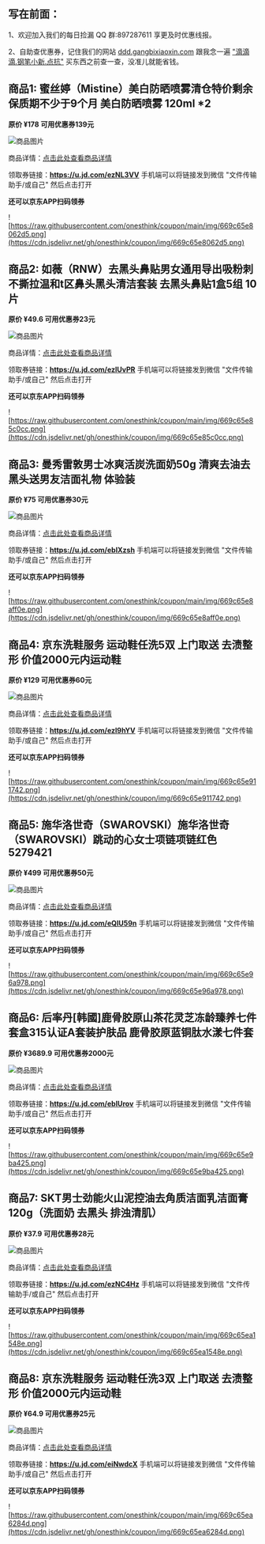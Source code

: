 ## 写在前面：

1、欢迎加入我们的每日捡漏 QQ 群:897287611 享更及时优惠线报。

2、自助查优惠券，记住我们的网站 [ddd.gangbixiaoxin.com](https://ddd.gangbixiaoxin.com) 跟我念一遍 ["滴滴滴.钢笔小新.点抗"](https://ddd.gangbixiaoxin.com) 买东西之前查一查，没准儿就能省钱。

## 商品1: 蜜丝婷（Mistine）美白防晒喷雾清仓特价剩余保质期不少于9个月 美白防晒喷雾 120ml *2

**原价 ¥178 可用优惠券139元**

![商品图片](http://img14.360buyimg.com/n1/jfs/t1/156258/40/44607/82470/6698b2d8Feeaacfbb/1ab2e6b065fd91fc.png)

商品详情：[点击此处查看商品详情](https://union-click.jd.com/jdc?e=1003156031&amp;p=JF8BAdQJK1olXwIDUVtVDE4XAl8IGlsUWgELVFZVCE4RCl9MRANLAjZbERscSkAJHTRQRA1CCVkdDwtCWhVLHTdNTwcKBENeCVAfUg8beyt1bzJ8IXMHHRZdQSJ1fRpgTAhoX0BYOlxYCRRTfzxYZj5xImF-UykCD1xXDxtxazliLnlcIjcpWDJ0YC9_RA1NOWViEioFVTJ1Ag9OeBBmLmFYIBcpekpzYSZ8Wy9dAH9gVS4baDJvZBZ7bAxhJGJSIz0qTTx-ZwZzfCcTOE5hIjkCViNFZRB6bBJqHGZ7MDwqe0tVdxZScixMPQ5iLQQ0aBJwQxtxez1hLn1ANFwueyhPYDN_cj9wKU95ECoCYBMnXjUMGCtTB3hiKRY1Ckt_XTQMThxmCwoOZF9tC0oXBGYOHF0cWDYyVF5tSSUXAm0MHFgXXDYDZF5bC0sTAGsOG1wTXwQyVFZaOJy6u7qCqo6d5NKc3Inkr56ev7uWk2slbQUyVF9cCksTBG4KG2slXQUyV24DZkpEC28OGAkcM1tKEBkVVh5AbW8KH1scWgICVW5fCUoVAV84KyNRIHJrPSIoDQJfAyZheSVgNVFRKVwbUiUVBm5XXydGDXtnMCE6dExgXGg4G2s)

领取券链接：**https://u.jd.com/ezNL3VV** 手机端可以将链接发到微信 "文件传输助手/或自己" 然后点击打开

**还可以京东APP扫码领券**

![https://raw.githubusercontent.com/onesthink/coupon/main/img/669c65e8062d5.png](https://cdn.jsdelivr.net/gh/onesthink/coupon/img/669c65e8062d5.png)

## 商品2: 如薇（RNW）去黑头鼻贴男女通用导出吸粉刺不撕拉温和t区鼻头黑头清洁套装 去黑头鼻贴1盒5组 10片

**原价 ¥49.6 可用优惠券23元**

![商品图片](http://img14.360buyimg.com/n1/jfs/t1/237773/37/20701/65562/6696197fF7adf9f62/aa504e13ae934613.jpg)

商品详情：[点击此处查看商品详情](https://union-click.jd.com/jdc?e=1003156031&amp;p=JF8BAdwJK1olXwIDUF1eCEwVB18IGlsUWQMDU1tZDkoVAV9MRANLAjZbERscSkAJHTRQRA1CCVkdDwtCWhVLHTdNTwcKBENeCVAfUg8bfDxzXyRcBlRRA1sPdCJBeiZdEgNHH3F9Olw2YThESyxsch5mCg9CNFteUVxXDxtxazliLnVCIDc1YT90eCt8RCdNOWVmEj0VUi91Ah9Oey5lO2FbVRcqQEp1YSZOWzhnB2RgVSobaBRBUAxrZAxhJGJSIxcIVD9ufwhzfCcTOE5hIjkCViNFZRNtbD9mAnEAAj4qezcedwZsci9mGwB0JiI6fC9CRBthczxiOXlGIjcEeitPYCh8cglyKl9LFCpfdC1sY3sKbk8XKDYcP1pbcAhsVQ10YVMQJAFqKUA6YCpnD2M4GmsWXAYFXVhaDkISM18IG2tUMwYDUF9cCkoSM244G10WXQIBUFhdAEoUBV8IE1wliqu6gdTs3cOu1_GAzOKyiI--gMDVOHsnAF8IGloXXQIFVVxdOHsXAF8LKwV7XFUEV1xaXxl5XidMXBNVWVZsVFxZC0sTBWoMK1kUXAQAZG5tdxhsRxBBQAlGCgNQKDcLcQJCCjdaWSxqMwRpPS0OQAhzaip7TFJVPQMBDW5dOA)

领取券链接：**https://u.jd.com/ezlUvPR** 手机端可以将链接发到微信 "文件传输助手/或自己" 然后点击打开

**还可以京东APP扫码领券**

![https://raw.githubusercontent.com/onesthink/coupon/main/img/669c65e85c0cc.png](https://cdn.jsdelivr.net/gh/onesthink/coupon/img/669c65e85c0cc.png)

## 商品3: 曼秀雷敦男士冰爽活炭洗面奶50g 清爽去油去黑头送男友洁面礼物 体验装

**原价 ¥75 可用优惠券30元**

![商品图片](http://img14.360buyimg.com/n1/jfs/t1/246985/24/15283/130122/6698e03eF5e8fd5b2/6e9fe2e1dfbf6fae.jpg)

商品详情：[点击此处查看商品详情](https://union-click.jd.com/jdc?e=1003156031&amp;p=JF8BAa4JK1olXwIDU19eCUgVA18IGloVXQIKVlpZDEonRzBQRQQlBENHFRxWFlVMWzBeTA9KQl1XSwwDVFVPRjtUBAJQAVsMFgQZBDBeWy9_fFh3PEB7XQoWaSASXhlXXSJtJGgALyQ_QStuCzZ6SR5gK2BZKglKSEdjeh9tbDh2HnB7KDgpazhTexpsSDlMKQR1DFc0ahJnRxhtYC13FFRJNAZUai9kRW18eVJ2P19pFik0dC9sYAxLbSJhOHFhPxkpUjxKVhZJRT0XC1ViDi5UcDJjYRtrbBliJFxRIAcuX3t-Aixpa1lGX2RxLl8_Tj5KcG4OYghTUQoyVW5eCUsQCmkPHVIQbTYCVG4OZhdDXCpRRQZFGEJeOhsJSg4nAl8IHVgVWQUGUl1cDEkeM28AHGvC8L7X3u-IgPLDneffovzA1LrWytZtOHsUM28JGlkVWQEDVl5tOEsUM2w4RTUUDgEHAF9fWCVKSytPUxhGWWgCVlpVD0gQAW04GVoUXwQyZG4mQRNXdAgLeTpTJA9WHz82DRZhXClxYyJ7X314Nhc9cUNOcT1Nbi1zBnhVZF5t)

领取券链接：**https://u.jd.com/eblXzsh** 手机端可以将链接发到微信 "文件传输助手/或自己" 然后点击打开

**还可以京东APP扫码领券**

![https://raw.githubusercontent.com/onesthink/coupon/main/img/669c65e8aff0e.png](https://cdn.jsdelivr.net/gh/onesthink/coupon/img/669c65e8aff0e.png)

## 商品4: 京东洗鞋服务 运动鞋任洗5双 上门取送 去渍整形 价值2000元内运动鞋

**原价 ¥129 可用优惠券60元**

![商品图片](http://img14.360buyimg.com/n1/jfs/t1/114841/8/24240/121358/62665ef2E508b1529/ea0713784ac0ec1a.jpg)

商品详情：[点击此处查看商品详情](https://union-click.jd.com/jdc?e=1003156031&amp;p=JF8BAagJK1olXwIDUFtYCUIVAF8IGloUXgQLUl1dCEgnRzBQRQQlBENHFRxWFlVMWzBeTA9KQl1XSwwDVFVPRjtUBAJQAVsMFgQZBBkRQywBYQV1Jl9EXCQiThQTYjFAYSNRHmgAVlk5DiJVVAdsGRlsOENiNVZKSEdjeh9tbChAGHBrBj0qayhVexpsSDlPPQRiJlYuahFFRw99Yzh3XFRJNCxUbS9jf218Q1JGP1x-Uz4CcC9sYAxLbARtP3JbMwIrbDxKVhZJRT9ONm1mVT4BcDJjZhtrbAViJFBhIwcIX3sWZiZ6ZxJQHGZWAFkDUC1hChReWlJlUQoyVW5eCUsQCmkPHVIQbTYCVG4LZksWAm4JElMSWAYyVW5dDkgXB2wMHVgVVAMDZF5VD3vArtfdkerA1b_WytaKsezCitPchdMlbTYBZF5cCUkXB2gJGVslbQYBZF1tViUWUGgNT1oQXGhfHBoaQAlEVQEIGV8dWQ4BU1ttCkoWAW04K2tHW0ZBXSQDaDBORWdyZB1KWWdcHCQlTAh5AW0Pf118H1FqMFwfcS5SYw4AK1sl)

领取券链接：**https://u.jd.com/ezl9hYV** 手机端可以将链接发到微信 "文件传输助手/或自己" 然后点击打开

**还可以京东APP扫码领券**

![https://raw.githubusercontent.com/onesthink/coupon/main/img/669c65e911742.png](https://cdn.jsdelivr.net/gh/onesthink/coupon/img/669c65e911742.png)

## 商品5: 施华洛世奇（SWAROVSKI）施华洛世奇（SWAROVSKI）跳动的心女士项链项链红色5279421

**原价 ¥499 可用优惠券50元**

![商品图片](http://img14.360buyimg.com/n1/jfs/t1/225928/38/22277/52174/6698db24F173ce3ac/b4900a3939560471.jpg)

商品详情：[点击此处查看商品详情](https://union-click.jd.com/jdc?e=1003156031&amp;p=JF8BAagJK1olXwQKXVZaAUIeCl8IGloUWgMKXVxYC00nRzBQRQQlBENHFRxWFlVMWzBeTA9KQl1XSwwDVFVPRjtUBAJQAVsMFgQZBEttXjEBZzlcOQFQIF0ge012cQQAHzNHVWgAMTYeckpNZz9DWg99GgF0EyFKSEdjeh9tbChqHXB7Aj4pex5WexpscjlMPQR1DFc_ahJjRxhtYz93FGJJNBZUYS9jc218aVNsP195Cz4FdBtsYAxLbSJtP3JxHRoqbDxKVhZWQSwXB2R2DldecDJjYRtrbB5hX35rIAcUX3sSYgtqXQFOHGNLTj4OChUSUBxfYABlUQoyVW5eCUsQCmkPHVIQbTYCVG4fZhRPWj9WHVoTXQ4yVW5dDkgXB2wMHVgXXgEBZF5VD3vArtfdkerA1b_WytaKsezCitPchdMlbTYBZF5cCUkXB2gJGVslbQYBZF1tViUWUGkAHlJFWGhfHBoaQA5DVQEIGV8VVQEHVVltCkoWAW04K2sVJ1tcXSI_QS8QURsLZigTPHRpXFo1WkN5AQpgWCEUB2JSHx8JYAwQdSh3K1sl)

领取券链接：**https://u.jd.com/eQlU59n** 手机端可以将链接发到微信 "文件传输助手/或自己" 然后点击打开

**还可以京东APP扫码领券**

![https://raw.githubusercontent.com/onesthink/coupon/main/img/669c65e96a978.png](https://cdn.jsdelivr.net/gh/onesthink/coupon/img/669c65e96a978.png)

## 商品6: 后率丹[韩國]鹿骨胶原山茶花灵芝冻龄臻养七件套盒315认证A套装护肤品 鹿骨胶原蓝铜肽水漾七件套

**原价 ¥3689.9 可用优惠券2000元**

![商品图片](http://img14.360buyimg.com/n1/jfs/t1/247245/20/5433/146481/65ea883cFdb1dc643/ff1e8bc89478ed94.jpg)

商品详情：[点击此处查看商品详情](https://union-click.jd.com/jdc?e=1003156031&amp;p=JF8BAdYJK1olXwIDUFhbAUwWAF8IGlodWwAFUF9fD0geA19MRANLAjZbERscSkAJHTRQRA1CCVkdDwtCWhVLHTdNTwcKBENeCVAfUg8bBDJvfVtRVVxBAxwrYwJDfGtJawxTGkZ2OhwbXD9KVi5oHyVeDngFVTg2fVxXDxtxaz5sPn1DI1w5bTxefC1-ci9NOWVEEioVVTt1Sg9Oey5mJGFbKBc-aktuYW5aWyxNAHRgVS4ba0lwdBtreAxhJGJSIC0uVj1ucwZzfCcTOE5hIjkCViNFZRNqeBIUSQV1NCcIfj9OfCx-aSN8KnV5ED4vdCl3ZxhLe1lyJGZxElg-ChJuYzdrRyx8OVZ1HRcdfDJvW19IRF9hOWVyCT5DfhJqWHVQUF1-CkdEWFJtCXsUAm8PEl0SWw8HZG5dCHtWbW8MHVoSWAIHZF9tCE0UA2sLH10WWQ4AVm5dAEwn1MKwztGkiI67gMDV3_Kw1ua0z8WdbTYyV25dCUoVA2sPGlkVbTYCV25eOBV5AjwOGFsRVFRsCRYZTwNQVSdmG1kRXgEBVVdYOEkWAm0KK2slWltlMl4ZABFUVC1-cBJBIgJDJAkbTwtjbS1OTy9ICEdiUCAWWzUQAgljbmsVbQ)

领取券链接：**https://u.jd.com/eblUrov** 手机端可以将链接发到微信 "文件传输助手/或自己" 然后点击打开

**还可以京东APP扫码领券**

![https://raw.githubusercontent.com/onesthink/coupon/main/img/669c65e9ba425.png](https://cdn.jsdelivr.net/gh/onesthink/coupon/img/669c65e9ba425.png)

## 商品7: SKT男士劲能火山泥控油去角质洁面乳洁面膏 120g（洗面奶  去黑头 排浊清肌）

**原价 ¥37.9 可用优惠券28元**

![商品图片](http://img14.360buyimg.com/n1/jfs/t1/118856/2/12902/104191/5f16acd5E334f5fb9/8a766a2d214dc330.jpg)

商品详情：[点击此处查看商品详情](https://union-click.jd.com/jdc?e=1003156031&amp;p=JF8BAdMJK1olXwIDUF9aDU0RBl8LH1MQWQUHU1dfCntTXDdWRGtMGENDFlVDFhBPXDlfTwQKBlMdBgABFhNSVzMXQh5JAAhADhpRcx1Ee298XwcWAlFDUyMVfyBDSGdjGgNtM1R6KgkLYygTZRpgHlJtPQJxCkkdBD8VZz98aChXKm9qBykUYxxwegx3eD9cGWNdKyE9by8fZydvZyxhBEFnDCE0fC9eQwpXRiRhFAcFNxY9UDx0cDB8YgF2Kk9lFSYoYz11WRsOfxIdAFNyPFYpYRF0dCZwHjsXKW9hDi0daDlscxZrfBtjJGZgND0-SzxfeBh8GixUPXJ2Nik-ewhjXDlhbBJAGn5yQFwoHEliM2dtHQtgWXtRMRwVexd8AzpwHQ8dQ3YOWG5cOEgWA2gBHVwTVAMyZF5dOAp5BW4NE1oSbQcyVFheCE8UB2kLE14QWjYCXFlt3-av1uW5ztOsiZiKg-f63cKr1_GAK2slXjYCVV9fCE8QAm0IK2sVXjYBZAAzCRgRAWwIGV17AE5GExYVDxJ5A20MElsRWQIAZFxcCUkVM184YA1GJQZ2EAJeVxxWBBJAbDBBFg5pVQYlZhlvfThecDgRO3NqUVclaE9kXV8IKw)

领取券链接：**https://u.jd.com/ezNC4Hz** 手机端可以将链接发到微信 "文件传输助手/或自己" 然后点击打开

**还可以京东APP扫码领券**

![https://raw.githubusercontent.com/onesthink/coupon/main/img/669c65ea1548e.png](https://cdn.jsdelivr.net/gh/onesthink/coupon/img/669c65ea1548e.png)

## 商品8: 京东洗鞋服务 运动鞋任洗3双 上门取送 去渍整形 价值2000元内运动鞋

**原价 ¥64.9 可用优惠券25元**

![商品图片](http://img14.360buyimg.com/n1/jfs/t1/95284/21/41691/124604/64e3221aF0fca9aaf/b1cff87293dee2d1.jpg)

商品详情：[点击此处查看商品详情](https://union-click.jd.com/jdc?e=1003156031&amp;p=JF8BAagJK1olXwQCU1ZfAUgVBl8IGloUXAACVlxVCUknRzBQRQQlBENHFRxWFlVMWzBeTA9KQl1XSwwDVFVPRjtUBAJQAVsMFgQZBA5qeRx8chl2L1QEUyw8XCx2dCZuHQgRAmgADQVfdQ9_QgtTa1MTXXVHNCJKSEdjeh9tbChyHHJ7KD4kayxSexpsfjlMLQR2DFc_ahJRRxltYCh3FEBJICxUWy9kUW1oaVJxP19mXD4CVThsYAxIbCJlPnJbPx0qUjxKVhZWRD1eOWRmVCkfcDJjZhhReB9hJGZlLT1dX3tqZjFQbyUcXWVLACUYDUNKYwZaAVJTUQoyVW5eCUsQCmkPHVIQbTYCVG4LZksWAm4JElMSWAYyVW5dDkgXB2wMHVkWXQcBZF5VD3vArtfdkerA1b_WytaKsezCitPchdMlbTYBZF5cCUkXB2gJGVslbQYBZF1tViUWUGkKG14SW2hfHBoaQ0oeVAEIGV8cWwUBVV9tCkoWAW04K2tQIHxxIDcfazlFBWh6eg9yPHFLMlgODBR5ATZTGSZRNUdmDy5VDktkRg90K1sl)

领取券链接：**https://u.jd.com/eiNwdcX** 手机端可以将链接发到微信 "文件传输助手/或自己" 然后点击打开

**还可以京东APP扫码领券**

![https://raw.githubusercontent.com/onesthink/coupon/main/img/669c65ea6284d.png](https://cdn.jsdelivr.net/gh/onesthink/coupon/img/669c65ea6284d.png)

